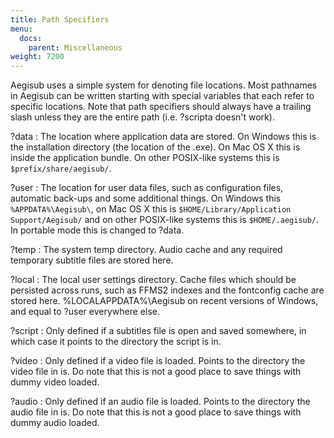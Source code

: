 ```yaml
---
title: Path Specifiers
menu:
  docs:
    parent: Miscellaneous
weight: 7200
---
```


Aegisub uses a simple system for denoting file locations. Most pathnames in
Aegisub can be written starting with special variables that each refer to
specific locations. Note that path specifiers should always have a trailing
slash unless they are the entire path (i.e. ?scripta doesn't work).

?data
:   The location where application data are stored. On Windows this is the
    installation directory (the location of the .exe). On Mac OS X this is
    inside the application bundle. On other POSIX-like systems this is
    `$prefix/share/aegisub/`.

?user
:   The location for user data files, such as configuration
    files, automatic back-ups and some additional things. On Windows this
    `%APPDATA%\Aegisub\`, on Mac OS X this is `$HOME/Library/Application
    Support/Aegisub/` and on other POSIX-like systems this is
    `$HOME/.aegisub/`. In portable mode this is changed to ?data.

?temp
:   The system temp directory. Audio cache and any required temporary
    subtitle files are stored here.

?local
:   The local user settings directory. Cache files which should be
    persisted across runs, such as FFMS2 indexes and the fontconfig cache are
    stored here. %LOCALAPPDATA%\Aegisub on recent versions of Windows, and
    equal to ?user everywhere else.

?script
:   Only defined if a subtitles file is open and saved somewhere, in which
    case it points to the directory the script is in.

?video
:   Only defined if a video file is loaded. Points to the directory the
    video file in is. Do note that this is not a good place to save things with
    dummy video loaded.

?audio
:   Only defined if an audio file is loaded. Points to the directory the
    audio file in is. Do note that this is not a good place to save things with
    dummy audio loaded.
